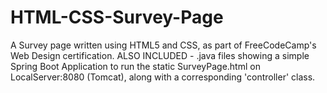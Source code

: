 # HTML-CSS-Survey-Page
A Survey page written using HTML5 and CSS, as part of FreeCodeCamp's Web Design certification.
ALSO INCLUDED - .java files showing a simple Spring Boot Application to run the static SurveyPage.html on LocalServer:8080 (Tomcat), along with a 
corresponding 'controller' class.
